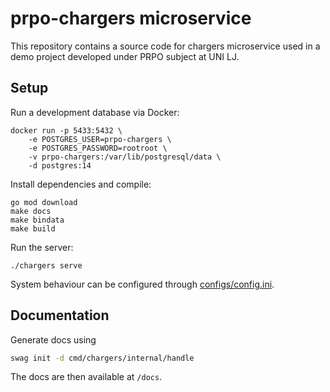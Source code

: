# prpo-chargers microservice

This repository contains a source code for chargers microservice used in a demo project developed under PRPO subject at UNI LJ.

## Setup

Run a development database via Docker:

```shell
docker run -p 5433:5432 \
    -e POSTGRES_USER=prpo-chargers \
    -e POSTGRES_PASSWORD=rootroot \
    -v prpo-chargers:/var/lib/postgresql/data \
    -d postgres:14
```

Install dependencies and compile:

```shell
go mod download
make docs
make bindata
make build
```

Run the server:

```shell
./chargers serve
```

System behaviour can be configured through [configs/config.ini](configs/config.ini).

## Documentation

Generate docs using
```bash
swag init -d cmd/chargers/internal/handle
```

The docs are then available at `/docs`.
